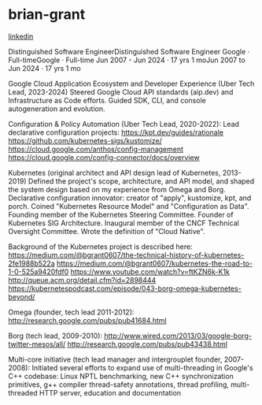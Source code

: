 # brian-grant
[linkedin](https://www.linkedin.com/in/bgrant0607/)

Distinguished Software EngineerDistinguished Software Engineer
Google · Full-timeGoogle · Full-time
Jun 2007 - Jun 2024 · 17 yrs 1 moJun 2007 to Jun 2024 · 17 yrs 1 mo

Google Cloud Application Ecosystem and Developer Experience (Uber Tech Lead, 2023-2024)
Steered Google Cloud API standards (aip.dev) and Infrastructure as Code efforts. Guided SDK, CLI, and console autogeneration and evolution.

Configuration & Policy Automation (Uber Tech Lead, 2020-2022):
Lead declarative configuration projects:
https://kpt.dev/guides/rationale
https://github.com/kubernetes-sigs/kustomize/
https://cloud.google.com/anthos/config-management
https://cloud.google.com/config-connector/docs/overview

Kubernetes (original architect and API design lead of Kubernetes, 2013-2019)
Defined the project's scope, architecture, and API model, and shaped the system design based on my experience from Omega and Borg. Declarative configuration innovator: creator of "apply", kustomize, kpt, and porch. Coined "Kubernetes Resource Model" and "Configuration as Data". Founding member of the Kubernetes Steering Committee. Founder of Kubernetes SIG Architecture. Inaugural member of the CNCF Technical Oversight Committee. Wrote the definition of "Cloud Native".

Background of the Kubernetes project is described here:
https://medium.com/@bgrant0607/the-technical-history-of-kubernetes-2fe1988b522a
https://medium.com/@bgrant0607/kubernetes-the-road-to-1-0-525a9420fdf0
https://www.youtube.com/watch?v=ftKZN6k-K1k
http://queue.acm.org/detail.cfm?id=2898444
https://kubernetespodcast.com/episode/043-borg-omega-kubernetes-beyond/

Omega (founder, tech lead 2011-2012): 
http://research.google.com/pubs/pub41684.html

Borg (tech lead, 2009-2010): 
http://www.wired.com/2013/03/google-borg-twitter-mesos/all/ http://research.google.com/pubs/pub43438.html

Multi-core initiative (tech lead manager and intergrouplet founder, 2007-2008):
Initiated several efforts to expand use of multi-threading in Google's C++ codebase: Linux NPTL benchmarking, new C++ synchronization primitives, g++ compiler thread-safety annotations, thread profiling, multi-threaded HTTP server, education and documentation
